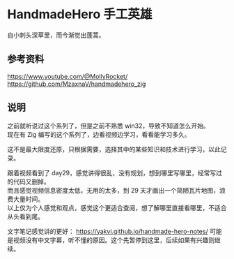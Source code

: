 # HandmadeHero 手工英雄

自小刺头深草里，而今渐觉出蓬蒿。

## 参考资料

<https://www.youtube.com/@MollyRocket/>  
<https://github.com/MzaxnaV/handmadehero_zig>

## 说明

之前就听说过这个系列了，但是之前不熟悉 win32，导致不知道怎么开始。  
现在有 Zig 编写的这个系列了，边看视频边学习，看看能学习多久。

这不是最大限度还原，只根据需要，选择其中的某些知识和技术进行学习，以此记录。

跟着视频看到了 day29，感觉讲得很乱，没有规划，想到哪里写哪里，经常写过的代码又删掉。  
而且感觉视频信息密度太低，无用的太多，到 29 天才画出一个简陋瓦片地图，浪费大量时间。  
以上仅为个人感觉和观点，感觉这个更适合查阅，想了解哪里直接看哪里，不适合从头看到尾。  

文字笔记感觉讲的更好：
<https://yakvi.github.io/handmade-hero-notes/>
可能是视频没有中文字幕，听不懂的原因。这个先暂停到这里，后续如果有兴趣则继续。
